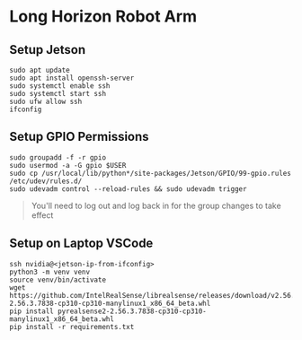 # Long Horizon Robot Arm

## Setup Jetson
```
sudo apt update
sudo apt install openssh-server
sudo systemctl enable ssh
sudo systemctl start ssh
sudo ufw allow ssh
ifconfig
```

## Setup GPIO Permissions
```
sudo groupadd -f -r gpio
sudo usermod -a -G gpio $USER
sudo cp /usr/local/lib/python*/site-packages/Jetson/GPIO/99-gpio.rules /etc/udev/rules.d/
sudo udevadm control --reload-rules && sudo udevadm trigger
```
> You'll need to log out and log back in for the group changes to take effect

## Setup on Laptop VSCode
```
ssh nvidia@<jetson-ip-from-ifconfig>
python3 -m venv venv
source venv/bin/activate
wget https://github.com/IntelRealSense/librealsense/releases/download/v2.56.3/pyrealsense2-2.56.3.7838-cp310-cp310-manylinux1_x86_64_beta.whl
pip install pyrealsense2-2.56.3.7838-cp310-cp310-manylinux1_x86_64_beta.whl
pip install -r requirements.txt
```
